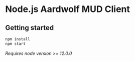 # Node.js Aardwolf MUD Client

## Getting started
```bash
npm install
npm start
```
*Requires node version >= 12.0.0*
